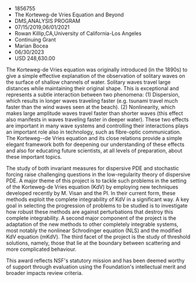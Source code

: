 
* 1856755
* The Korteweg-de Vries Equation and Beyond
* DMS,ANALYSIS PROGRAM
* 07/15/2019,06/01/2021
* Rowan Killip,CA,University of California-Los Angeles
* Continuing Grant
* Marian Bocea
* 06/30/2023
* USD 248,630.00

The Korteweg-de Vries equation was originally introduced (in the 1890s) to give
a simple effective explanation of the observation of solitary waves on the
surface of shallow channels of water. Solitary waves travel large distances
while maintaining their original shape. This is exceptional and represents a
subtle interaction between two phenomena: (1) Dispersion, which results in
longer waves traveling faster (e.g. tsunami travel much faster than the wind
waves seen at the beach). (2) Nonlinearity, which makes large amplitude waves
travel faster than shorter waves (this effect also manifests in waves traveling
faster in deeper water). These two effects are important in many wave systems
and controlling their interactions plays an important role also in technology,
such as fibre-optic communication. The Korteweg--de Vries equation and its close
relations provide a simple elegant framework both for deepening our
understanding of these effects and also for educating future scientists, at all
levels of preparation, about these important topics.

The study of both invariant measures for dispersive PDE and stochastic forcing
raise challenging questions in the low-regularity theory of dispersive PDE. A
major theme of this project is to tackle such problems in the setting of the
Korteweg-de Vries equation (KdV) by employing new techniques developed recently
by M. Visan and the PI. In their current form, these methods exploit the
complete integrability of KdV in a significant way. A key goal in selecting the
progression of problems to be studied is to investigate how robust these methods
are against perturbations that destroy this complete integrability. A second
major component of the project is the adaptation of the new methods to other
completely integrable systems, most notably the nonlinear Schrodinger equation
(NLS) and the modified KdV equation (mKdV). The third facet of the project is
the study of threshold solutions, namely, those that lie at the boundary between
scattering and more complicated behaviour.

This award reflects NSF's statutory mission and has been deemed worthy of
support through evaluation using the Foundation's intellectual merit and broader
impacts review criteria.
